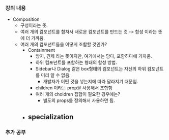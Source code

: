 ### 강의 내용

- Composition
  - 구성이라는 뜻.
  - 여러 개의 컴포넌트를 합쳐서 새로운 컴포넌트를 만드는 것 -> 합성 이라는 뜻에 더 가까움.
  - 여러 개의 컴포넌트들을 어떻게 조합할 것인가?
    - Containment
      - 방지, 견제 라는 뜻이지만, 여기에서는 담다, 포함하다에 가까움.
      - 하위 컴포넌트를 포함하는 형태의 합성 방법.
      - Sidebar나 Dialog 같은 box형태의 컴포넌트는 자신의 하위 컴포넌트를 미리 알 수 없음.
        - 개발자가 어떤 것을 넣는지에 따라 달라지기 때문임.
      - children 이라는 prop을 사용해서 조합함
      - 여러 개의 choldren 집합이 필요한 경우에는?
        - 별도의 props를 정의해서 사용하면 됨.
    - specialization
      -

### 추가 공부
